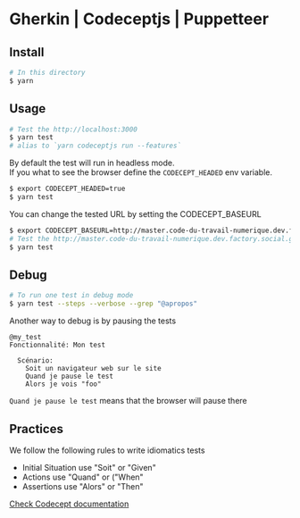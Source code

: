# Gherkin | Codeceptjs | Puppetteer

## Install

```sh
# In this directory
$ yarn
```

## Usage

```sh
# Test the http://localhost:3000
$ yarn test
# alias to `yarn codeceptjs run --features`
```

By default the test will run in headless mode.  
If you what to see the browser define the `CODECEPT_HEADED` env variable.

```sh
$ export CODECEPT_HEADED=true
$ yarn test
```

You can change the tested URL by setting the CODECEPT_BASEURL

```sh
$ export CODECEPT_BASEURL=http://master.code-du-travail-numerique.dev.factory.social.gouv.fr
# Test the http://master.code-du-travail-numerique.dev.factory.social.gouv.fr
$ yarn test
```

## Debug

```sh
# To run one test in debug mode
$ yarn test --steps --verbose --grep "@apropos"
```

Another way to debug is by pausing the tests

```feature
@my_test
Fonctionnalité: Mon test

  Scénario:
    Soit un navigateur web sur le site
    Quand je pause le test
    Alors je vois "foo"
```

`Quand je pause le test` means that the browser will pause there

## Practices

We follow the following rules to write idiomatics tests

- Initial Situation use "Soit" or "Given"
- Actions use "Quand" or ("When"
- Assertions use "Alors" or "Then"

[Check Codecept documentation](https://codecept.io/advanced/#debug)
